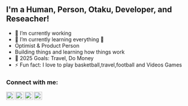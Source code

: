 ## I'm a Human, Person, Otaku, Developer, and Reseacher!

- 🔭 I’m currently working 
- 🌱 I’m currently learning everything 🤣
-  Optimist & Product Person 
-  Building things and learning how things work
- 🥅 2025 Goals: Travel, Do Money
- ⚡ Fun fact: I love to play basketball,travel,football and Videos Games

### Connect with me:

[<img align="left" alt="Jimmy Kalubi | Twitter" width="22px" src="https://cdn.jsdelivr.net/npm/simple-icons@v3/icons/twitter.svg" />][twitter]
[<img align="left" alt="Jimmy Kalubi | Facebook" width="22px" src="https://cdn.jsdelivr.net/npm/simple-icons@v3/icons/facebook.svg" />][facebook]
[<img align="left" alt="Jimmy Kalubi | LinkedIn" width="22px" src="https://cdn.jsdelivr.net/npm/simple-icons@v3/icons/linkedin.svg" />][linkedin]
[<img align="left" alt="Jimmy Kalubi | Instagram" width="22px" src="https://cdn.jsdelivr.net/npm/simple-icons@v3/icons/instagram.svg" />][instagram]

<br />




[twitter]: https://twitter.com/JimmyKalubi
[facebook]:https://www.facebook.com/jimmy.kalubi
[instagram]: https://www.instagram.com/jim_kalubi/
[linkedin]: https://www.linkedin.com/in/jimmy-kalubi-7a5b86164/r
[webdevplaylist]: https://www.youtube.com/playlist?list=PLkwxH9e_vrAJ0WbEsFA9W3I1W-g_BTsbt
[jsplaylist]: https://www.youtube.com/playlist?list=PLkwxH9e_vrALRJKu7wfXby3MKeflhTu6B
[cssplaylist]: https://www.youtube.com/playlist?list=PLkwxH9e_vrALSdvZuEh6gqQdmDoDIoqz4
[reactplaylist]: https://www.youtube.com/playlist?list=PLkwxH9e_vrAK4TdffpxKY3QGyHCpxFcQ0
